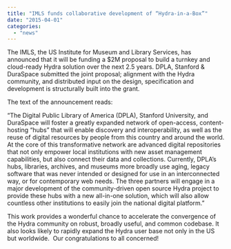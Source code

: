 ```yaml
---
title: "IMLS funds collaborative development of “Hydra-in-a-Box”"
date: "2015-04-01"
categories: 
  - "news"
---
```


The IMLS, the US Institute for Museum and Library Services, has announced that it will be funding a $2M proposal to build a turnkey and cloud-ready Hydra solution over the next 2.5 years. DPLA, Stanford & DuraSpace submitted the joint proposal; alignment with the Hydra community, and distributed input on the design, specification and development is structurally built into the grant.

The text of the announcement reads:

“The Digital Public Library of America (DPLA), Stanford University, and DuraSpace will foster a greatly expanded network of open-access, content-hosting “hubs” that will enable discovery and interoperability, as well as the reuse of digital resources by people from this country and around the world. At the core of this transformative network are advanced digital repositories that not only empower local institutions with new asset management capabilities, but also connect their data and collections. Currently, DPLA’s hubs, libraries, archives, and museums more broadly use aging, legacy software that was never intended or designed for use in an interconnected way, or for contemporary web needs. The three partners will engage in a major development of the community-driven open source Hydra project to provide these hubs with a new all-in-one solution, which will also allow countless other institutions to easily join the national digital platform.”

This work provides a wonderful chance to accelerate the convergence of the Hydra community on robust, broadly useful, and common codebase. It also looks likely to rapidly expand the Hydra user base not only in the US but worldwide.  Our congratulations to all concerned!
